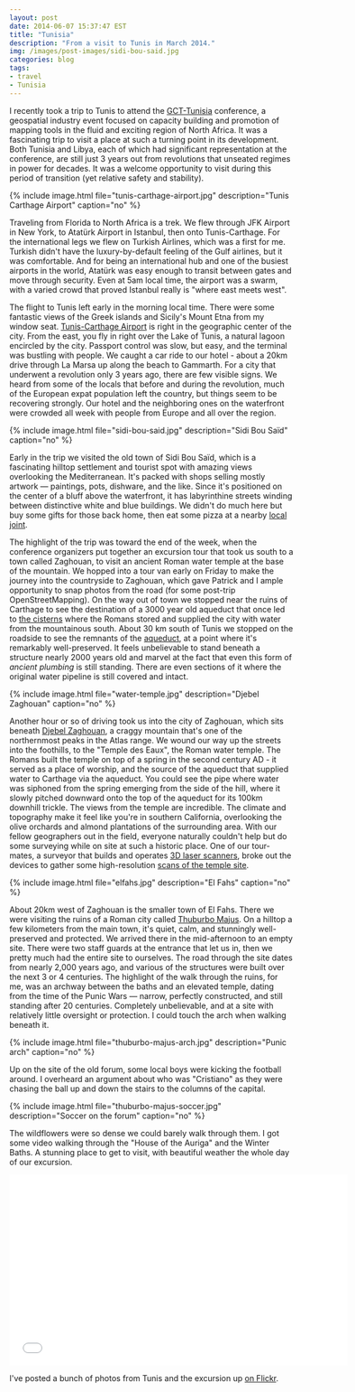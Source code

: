 ```yaml
---
layout: post
date: 2014-06-07 15:37:47 EST
title: "Tunisia"
description: "From a visit to Tunis in March 2014."
img: /images/post-images/sidi-bou-said.jpg
categories: blog
tags:
- travel
- Tunisia
---
```


I recently took a trip to Tunis to attend the [GCT-Tunisia](http://gct-tunisia.com/2014/en/) conference, a geospatial industry event focused on capacity building and promotion of mapping tools in the fluid and exciting region of North Africa. It was a fascinating trip to visit a place at such a turning point in its development. Both Tunisia and Libya, each of which had significant representation at the conference, are still just 3 years out from revolutions that unseated regimes in power for decades. It was a welcome opportunity to visit during this period of transition (yet relative safety and stability).

{% include image.html file="tunis-carthage-airport.jpg" description="Tunis Carthage Airport" caption="no" %}

Traveling from Florida to North Africa is a trek. We flew through JFK Airport in New York, to Atatürk Airport in Istanbul, then onto Tunis-Carthage. For the international legs we flew on Turkish Airlines, which was a first for me. Turkish didn't have the luxury-by-default feeling of the Gulf airlines, but it was comfortable. And for being an international hub and one of the busiest airports in the world, Atatürk was easy enough to transit between gates and move through security. Even at 5am local time, the airport was a swarm, with a varied crowd that proved Istanbul really is "where east meets west".

The flight to Tunis left early in the morning local time. There were some fantastic views of the Greek islands and Sicily's Mount Etna from my window seat. [Tunis-Carthage Airport](http://en.wikipedia.org/wiki/Tunis-Carthage_International_Airport) is right in the geographic center of the city. From the east, you fly in right over the Lake of Tunis, a natural lagoon encircled by the city. Passport control was slow, but easy, and the terminal was bustling with people. We caught a car ride to our hotel - about a 20km drive through La Marsa up along the beach to Gammarth. For a city that underwent a revolution only 3 years ago, there are few visible signs. We heard from some of the locals that before and during the revolution, much of the European expat population left the country, but things seem to be recovering strongly. Our hotel and the neighboring ones on the waterfront were crowded all week with people from Europe and all over the region.

{% include image.html file="sidi-bou-said.jpg" description="Sidi Bou Saïd" caption="no" %}

Early in the trip we visited the old town of Sidi Bou Saïd, which is a fascinating hilltop settlement and tourist spot with amazing views overlooking the Mediterranean. It's packed with shops selling mostly artwork &mdash; paintings, pots, dishware, and the like. Since it's positioned on the center of a bluff above the waterfront, it has labyrinthine streets winding between  distinctive white and blue buildings. We didn't do much here but buy some gifts for those back home, then eat some pizza at a nearby [local joint](https://foursquare.com/v/lazur-carthago-%D8%AA%D9%88%D9%86%D8%B3/4e663e89e4cdf1e2c0e69752).

The highlight of the trip was toward the end of the week, when the conference organizers put together an excursion tour that took us south to a town called Zaghouan, to visit an ancient Roman water temple at the base of the mountain. We hopped into a tour van early on Friday to make the journey into the countryside to Zaghouan, which gave Patrick and I ample opportunity to snap photos from the road (for some post-trip OpenStreetMapping). On the way out of town we stopped near the ruins of Carthage to see the destination of a 3000 year old aqueduct that once led to [the cisterns](https://goo.gl/maps/xezzq) where the Romans stored and supplied the city with water from the mountainous south. About 30 km south of Tunis we stopped on the roadside to see the remnants of the [aqueduct](http://www.historvius.com/the-zaghouan-aqueduct-1615/), at a point where it's remarkably well-preserved. It feels unbelievable to stand beneath a structure nearly 2000 years old and marvel at the fact that even this form of _ancient plumbing_ is still standing. There are even sections of it where the original water pipeline is still covered and intact.

{% include image.html file="water-temple.jpg" description="Djebel Zaghouan" caption="no" %}

Another hour or so of driving took us into the city of Zaghouan, which sits beneath [Djebel Zaghouan](https://en.wikipedia.org/wiki/Djebel_Zaghouan), a craggy mountain that's one of the northernmost peaks in the Atlas range. We wound our way up the  streets into the foothills, to the "Temple des Eaux", the Roman water temple. The Romans built the temple on top of a spring in the second century AD - it served as a place of worship, and the source of the aqueduct that supplied water to Carthage via the aqueduct. You could see the pipe where water was siphoned from the spring emerging from the side of the hill, where it slowly pitched downward onto the top of the aqueduct for its 100km downhill trickle. The views from the temple are incredible. The climate and topography make it feel like you're in southern California, overlooking the olive orchards and almond plantations of the surrounding area. With our fellow geographers out in the field, everyone naturally couldn't help but do some surveying while on site at such a historic place. One of our tour-mates, a surveyor that builds and operates [3D laser scanners](http://www.zf-laser.com/Products.8.0.html?&L=1), broke out the devices to gather some high-resolution [scans of the temple site](https://www.flickr.com/photos/colemanm/14125287576/).

{% include image.html file="elfahs.jpg" description="El Fahs" caption="no" %}

About 20km west of Zaghouan is the smaller town of El Fahs. There we were visiting the ruins of a Roman city called [Thuburbo Majus](https://en.wikipedia.org/wiki/Thuburbo_Majus). On a hilltop a few kilometers from the main town, it's quiet, calm, and stunningly well-preserved and protected. We arrived there in the mid-afternoon to an empty site. There were two staff guards at the entrance that let us in, then we pretty much had the entire site to ourselves. The road through the site dates from nearly 2,000 years ago, and various of the structures were built over the next 3 or 4 centuries. The highlight of the walk through the ruins, for me, was an archway between the baths and an elevated temple, dating from the time of the Punic Wars &mdash; narrow, perfectly constructed, and still standing after 20 centuries. Completely unbelievable, and at a site with relatively little oversight or protection. I could touch the arch when walking beneath it.

{% include image.html file="thuburbo-majus-arch.jpg" description="Punic arch" caption="no" %}

Up on the site of the old forum, some local boys were kicking the football around. I overheard an argument about who was "Cristiano" as they were chasing the ball up and down the stairs to the columns of the capital.

{% include image.html file="thuburbo-majus-soccer.jpg" description="Soccer on the forum" caption="no" %}

The wildflowers were so dense we could barely walk through them. I got some video walking through the "House of the Auriga" and the Winter Baths. A stunning place to get to visit, with beautiful weather the whole day of our excursion.

<iframe src="//player.vimeo.com/video/95074378" width="600" height="338" frameborder="0" webkitallowfullscreen mozallowfullscreen allowfullscreen></iframe>

I've posted a bunch of photos from Tunis and the excursion up [on Flickr](https://www.flickr.com/photos/colemanm/collections/72157644648063657/).
